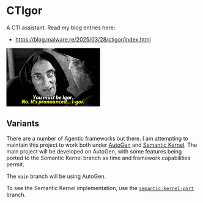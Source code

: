 # CTIgor

A CTI assistant. Read my blog entries here:
* https://blog.malware.re/2025/03/28/ctigor/index.html

![Igor from Young Frankenstein](/static/igor.gif)

## Variants

There are a number of Agentic frameworks out there. I am attempting to maintain this project to work
both under [AutoGen](https://microsoft.github.io/autogen/stable//index.html) and
[Semantic Kernel](https://learn.microsoft.com/en-us/semantic-kernel/overview/). The main project will
be developed on AutoGen, with some features being ported to the Semantic Kernel branch as time and framework
capabilities permit.

The `main` branch will be using AutoGen.

To see the Semantic Kernel implementation, use the [`semantic-kernel-port`](https://github.com/ckane/ctigor/tree/semantic-kernel-port)
branch.
